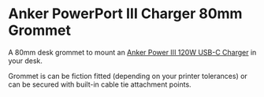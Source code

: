 # Anker PowerPort III Charger 80mm Grommet

A 80mm desk grommet to mount an [Anker Power III 120W USB-C Charger](https://amzn.to/3AeaHGb) in your desk.

Grommet is can be fiction fitted (depending on your printer tolerances) or can be secured with built-in cable tie attachment points.

